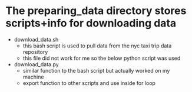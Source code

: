# The preparing_data directory stores scripts+info for downloading data

- download_data.sh
    - this bash script is used to pull data from the nyc taxi trip data repository
    - this file did not work for me so the below python script was used
- download_data.py
    - similar function to the bash script but actually worked on my machine
    - export function to other scripts and use inside for loop